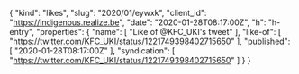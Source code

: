{
  "kind": "likes",
  "slug": "2020/01/eywxk",
  "client_id": "https://indigenous.realize.be",
  "date": "2020-01-28T08:17:00Z",
  "h": "h-entry",
  "properties": {
    "name": [
      "Like of @KFC_UKI's tweet"
    ],
    "like-of": [
      "https://twitter.com/KFC_UKI/status/1221749398402715650"
    ],
    "published": [
      "2020-01-28T08:17:00Z"
    ],
    "syndication": [
      "https://twitter.com/KFC_UKI/status/1221749398402715650"
    ]
  }
}

